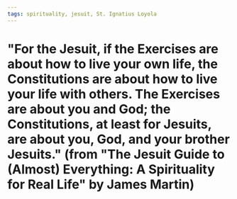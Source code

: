 ```yaml
---
tags: spirituality, jesuit, St. Ignatius Loyola
---
```


# "For the Jesuit, if the Exercises are about how to live your own life, the Constitutions are about how to live your life with others. The Exercises are about you and God; the Constitutions, at least for Jesuits, are about you, God, and your brother Jesuits." (from "The Jesuit Guide to (Almost) Everything: A Spirituality for Real Life" by James Martin)